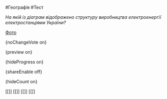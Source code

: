 #Географія #Тест

*На якій із діаграм відображено структуру виробництва електроенергії електростанціями України?*

[Фото](https://zno.osvita.ua//doc/images/znotest/27/2750/geo-prob-2013_25_2750.jpg)

{noChangeVote on}

{preview on}

{hideProgress on}

{shareEnable off}

{hideCount on}

[[]]
[[]]
[[]]
[[]]
